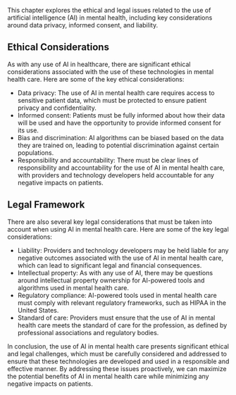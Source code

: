 
This chapter explores the ethical and legal issues related to the use of artificial intelligence (AI) in mental health, including key considerations around data privacy, informed consent, and liability.

Ethical Considerations
----------------------

As with any use of AI in healthcare, there are significant ethical considerations associated with the use of these technologies in mental health care. Here are some of the key ethical considerations:

* Data privacy: The use of AI in mental health care requires access to sensitive patient data, which must be protected to ensure patient privacy and confidentiality.
* Informed consent: Patients must be fully informed about how their data will be used and have the opportunity to provide informed consent for its use.
* Bias and discrimination: AI algorithms can be biased based on the data they are trained on, leading to potential discrimination against certain populations.
* Responsibility and accountability: There must be clear lines of responsibility and accountability for the use of AI in mental health care, with providers and technology developers held accountable for any negative impacts on patients.

Legal Framework
---------------

There are also several key legal considerations that must be taken into account when using AI in mental health care. Here are some of the key legal considerations:

* Liability: Providers and technology developers may be held liable for any negative outcomes associated with the use of AI in mental health care, which can lead to significant legal and financial consequences.
* Intellectual property: As with any use of AI, there may be questions around intellectual property ownership for AI-powered tools and algorithms used in mental health care.
* Regulatory compliance: AI-powered tools used in mental health care must comply with relevant regulatory frameworks, such as HIPAA in the United States.
* Standard of care: Providers must ensure that the use of AI in mental health care meets the standard of care for the profession, as defined by professional associations and regulatory bodies.

In conclusion, the use of AI in mental health care presents significant ethical and legal challenges, which must be carefully considered and addressed to ensure that these technologies are developed and used in a responsible and effective manner. By addressing these issues proactively, we can maximize the potential benefits of AI in mental health care while minimizing any negative impacts on patients.
